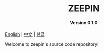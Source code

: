 
<h1 align="center">ZEEPIN</h1>
<h4 align="center">Version 0.1.0 </h4>

[English](README.md) | [中文](README_CN.md) | [한글](README_KO.md)

Welcome to zeepin's source code repository!

